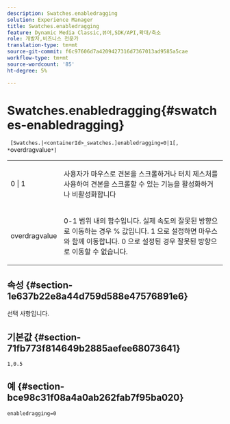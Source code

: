 ```yaml
---
description: Swatches.enabledragging
solution: Experience Manager
title: Swatches.enabledragging
feature: Dynamic Media Classic,뷰어,SDK/API,확대/축소
role: 개발자,비즈니스 전문가
translation-type: tm+mt
source-git-commit: f6c97606d7a4209427316d7367013ad9585a5cae
workflow-type: tm+mt
source-wordcount: '85'
ht-degree: 5%

---
```



# Swatches.enabledragging{#swatches-enabledragging}

` [Swatches.|<containerId>_swatches.]enabledragging=0|1[, *`overdragvalue`*]`

<table id="table_B1363BFD20204093AAB326A1AB503B93"> 
 <tbody> 
  <tr> 
   <td> <p> <span class="codeph"> 0 | 1 </span> </p> </td> 
   <td> <p> 사용자가 마우스로 견본을 스크롤하거나 터치 제스처를 사용하여 견본을 스크롤할 수 있는 기능을 활성화하거나 비활성화합니다 </p> </td> 
  </tr> 
  <tr> 
   <td> <p> <span class="codeph"> <span class="varname"> overdragvalue  </span> </span> </p> </td> 
   <td> <p> <span class="codeph"> 0-1 </span> 범위 내의 함수입니다. 실제 속도의 잘못된 방향으로 이동하는 경우 <span class="codeph"> % </span> 값입니다. <span class="codeph"> 1 </span>으로 설정하면 마우스와 함께 이동합니다. <span class="codeph"> 0 </span>으로 설정된 경우 잘못된 방향으로 이동할 수 없습니다. </p> </td> 
  </tr> 
 </tbody> 
</table>

## 속성 {#section-1e637b22e8a44d759d588e47576891e6}

선택 사항입니다.

## 기본값 {#section-71fb773f814649b2885aefee68073641}

`1,0.5`

## 예 {#section-bce98c31f08a4a0ab262fab7f95ba020}

`enabledragging=0`

